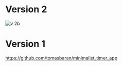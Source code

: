 # Version 2

![v 2b](https://user-images.githubusercontent.com/25743901/229940860-7ab0f562-bb53-40ff-be68-445be46f7247.png)



# Version 1
https://github.com/tomasbaran/minimalist_timer_app
